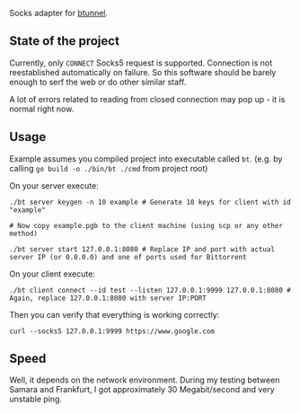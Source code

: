 Socks adapter for [btunnel](https://github.com/CaptainDno/btunnel).

## State of the project

Currently, only `CONNECT` Socks5 request is supported. Connection is not reestablished automatically on failure.
So this software should be barely enough to serf the web or do other similar staff.

A lot of errors related to reading from closed connection may pop up - it is normal right now.

## Usage

Example assumes you compiled project into executable called `bt`. (e.g. by calling `go build -o ./bin/bt ./cmd` from project root)

On your server execute:
```shell
./bt server keygen -n 10 example # Generate 10 keys for client with id "example"

# Now copy example.pgb to the client machine (using scp or any other method)

./bt server start 127.0.0.1:8080 # Replace IP and port with actual server IP (or 0.0.0.0) and one of ports used for Bittorrent
```

On your client execute:
```shell
./bt client connect --id test --listen 127.0.0.1:9999 127.0.0.1:8080 # Again, replace 127.0.0.1:8080 with server IP:PORT
```

Then you can verify that everything is working correctly:
```shell
curl --socks5 127.0.0.1:9999 https://www.google.com
```

## Speed

Well, it depends on the network environment. During my testing between Samara and Frankfurt, I got approximately 30 Megabit/second and very unstable ping. 
